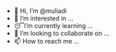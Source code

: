 - 👋 Hi, I’m @muliadi
- 😤 I’m interested in ...
- 😴I’m currently learning ...
- 💞️ I’m looking to collaborate on ...
- 📫 How to reach me ...

<!---
muliadi/fitri is a ✨ special ✨ repository because its `README.md` (this file) appears on your GitHub profile.
You can click the Preview link to take a look at your changes.
--->
